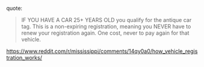 quote:
>IF YOU HAVE A CAR 25+ YEARS OLD you qualify for the antique car tag. This is a non-expiring registration, meaning you NEVER have to renew your registration again. One cost, never to pay again for that vehicle.

https://www.reddit.com/r/mississippi/comments/14qy0a0/how_vehicle_registration_works/
